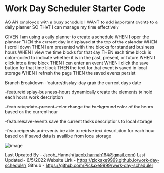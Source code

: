 # Work Day Scheduler Starter Code
AS AN employee with a busy schedule
I WANT to add important events to a daily planner
SO THAT I can manage my time effectively

GIVEN I am using a daily planner to create a schedule
WHEN I open the planner
THEN the current day is displayed at the top of the calendar
WHEN I scroll down
THEN I am presented with time blocks for standard business hours
WHEN I view the time blocks for that day
THEN each time block is color-coded to indicate whether it is in the past, present, or future
WHEN I click into a time block
THEN I can enter an event
WHEN I click the save button for that time block
THEN the text for that event is saved in local storage
WHEN I refresh the page
THEN the saved events persist


Branch Breakdown
-feature/display-day
grab the current days date

-feature/display-business-hours
dynamically create the elements to hold each hours work description

-feature/update-present-color
change the background color of the hours based on the current hour

-feature/save-events
save the current tasks descriptions to local storage

-feature/persistant-events
be able to retrive text description for each hour based on if saved data is availible from local storage



![image](https://user-images.githubusercontent.com/103781767/172085223-b1c339f2-c345-4067-ab8b-2ed28246494b.png)

Last Updated By - Jacob_Hannah(jacob.hannah164@gmail.com)
Last Updated - 6/5/2022
Website Link - https://pickaxe9999.github.io/work-day-scheduler/
Github - https://github.com/Pickaxe9999/work-day-scheduler